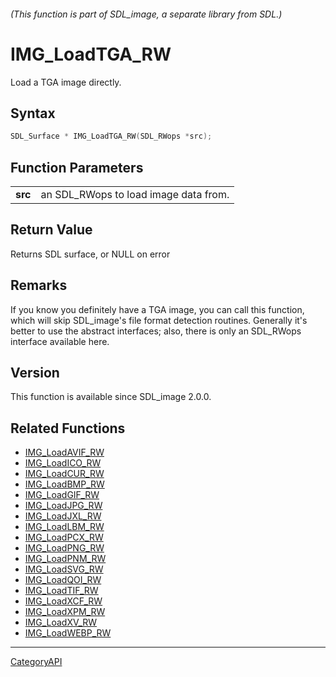 ###### (This function is part of SDL_image, a separate library from SDL.)
# IMG_LoadTGA_RW

Load a TGA image directly.

## Syntax

```c
SDL_Surface * IMG_LoadTGA_RW(SDL_RWops *src);

```

## Function Parameters

|             |                                       |
| ----------- | ------------------------------------- |
| **src**     | an SDL_RWops to load image data from. |

## Return Value

Returns SDL surface, or NULL on error

## Remarks

If you know you definitely have a TGA image, you can call this function,
which will skip SDL_image's file format detection routines. Generally it's
better to use the abstract interfaces; also, there is only an SDL_RWops
interface available here.

## Version

This function is available since SDL_image 2.0.0.

## Related Functions

* [IMG_LoadAVIF_RW](IMG_LoadAVIF_RW.md)
* [IMG_LoadICO_RW](IMG_LoadICO_RW.md)
* [IMG_LoadCUR_RW](IMG_LoadCUR_RW.md)
* [IMG_LoadBMP_RW](IMG_LoadBMP_RW.md)
* [IMG_LoadGIF_RW](IMG_LoadGIF_RW.md)
* [IMG_LoadJPG_RW](IMG_LoadJPG_RW.md)
* [IMG_LoadJXL_RW](IMG_LoadJXL_RW.md)
* [IMG_LoadLBM_RW](IMG_LoadLBM_RW.md)
* [IMG_LoadPCX_RW](IMG_LoadPCX_RW.md)
* [IMG_LoadPNG_RW](IMG_LoadPNG_RW.md)
* [IMG_LoadPNM_RW](IMG_LoadPNM_RW.md)
* [IMG_LoadSVG_RW](IMG_LoadSVG_RW.md)
* [IMG_LoadQOI_RW](IMG_LoadQOI_RW.md)
* [IMG_LoadTIF_RW](IMG_LoadTIF_RW.md)
* [IMG_LoadXCF_RW](IMG_LoadXCF_RW.md)
* [IMG_LoadXPM_RW](IMG_LoadXPM_RW.md)
* [IMG_LoadXV_RW](IMG_LoadXV_RW.md)
* [IMG_LoadWEBP_RW](IMG_LoadWEBP_RW.md)

----
[CategoryAPI](CategoryAPI.md)
